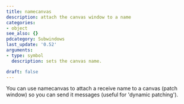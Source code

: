 ```yaml
---
title: namecanvas
description: attach the canvas window to a name
categories:
- object
see_also: {}
pdcategory: Subwindows
last_update: '0.52'
arguments:
- type: symbol
  description: sets the canvas name.

draft: false
---
```

You can use namecanvas to attach a receive name to a canvas (patch window) so you can send it messages (useful for 'dynamic patching').
